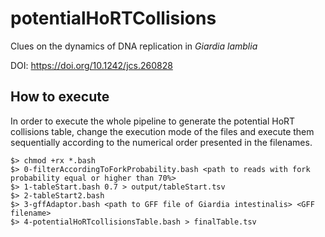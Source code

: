 # potentialHoRTCollisions

Clues on the dynamics of DNA replication in *Giardia lamblia*

DOI: https://doi.org/10.1242/jcs.260828


## How to execute

In order to execute the whole pipeline to generate the potential HoRT collisions table, change the execution mode of the files and execute them sequentially according to the numerical order presented in the filenames.

```
$> chmod +rx *.bash
$> 0-filterAccordingToForkProbability.bash <path to reads with fork probability equal or higher than 70%>
$> 1-tableStart.bash 0.7 > output/tableStart.tsv
$> 2-tableStart2.bash
$> 3-gffAdaptor.bash <path to GFF file of Giardia intestinalis> <GFF filename>
$> 4-potentialHoRTcollisionsTable.bash > finalTable.tsv
```
